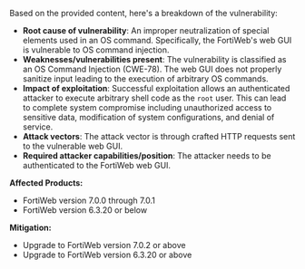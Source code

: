 Based on the provided content, here's a breakdown of the vulnerability:

*   **Root cause of vulnerability**: An improper neutralization of special elements used in an OS command. Specifically, the FortiWeb's web GUI is vulnerable to OS command injection.
*   **Weaknesses/vulnerabilities present**: The vulnerability is classified as an OS Command Injection (CWE-78). The web GUI does not properly sanitize input leading to the execution of arbitrary OS commands.
*   **Impact of exploitation**: Successful exploitation allows an authenticated attacker to execute arbitrary shell code as the `root` user. This can lead to complete system compromise including unauthorized access to sensitive data, modification of system configurations, and denial of service.
*   **Attack vectors**: The attack vector is through crafted HTTP requests sent to the vulnerable web GUI.
*   **Required attacker capabilities/position**: The attacker needs to be authenticated to the FortiWeb web GUI.

**Affected Products:**
* FortiWeb version 7.0.0 through 7.0.1
* FortiWeb version 6.3.20 or below

**Mitigation:**
* Upgrade to FortiWeb version 7.0.2 or above
* Upgrade to FortiWeb version 6.3.20 or above